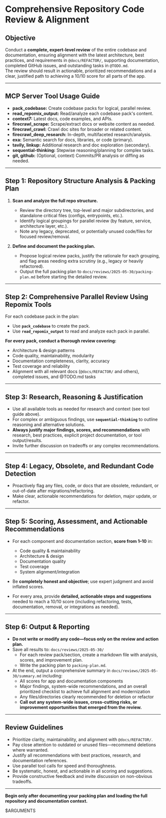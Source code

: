 # Comprehensive Repository Code Review & Alignment

## Objective

Conduct a **complete, expert-level review** of the entire codebase and documentation, ensuring alignment with the latest architecture, best practices, and requirements in `@docs/REFACTOR/`, supporting documentation, completed GitHub issues, and outstanding tasks in `@TODO.md`.  
The review should result in actionable, prioritized recommendations and a clear, justified path to achieving a 10/10 score for all parts of the app.

---

## MCP Server Tool Usage Guide

- **pack_codebase:** Create codebase packs for logical, parallel review.
- **read_repomix_output:** Read/analyze each codebase pack's content.
- **context7:** Latest docs, code examples, and APIs.
- **firecrawl_scrape:** Scrape/extract docs or website content as needed.
- **firecrawl_crawl:** Crawl doc sites for broader or related content.
- **firecrawl_deep_research:** In-depth, multifaceted research/analysis.
- **exa:** Semantic search for docs, libraries, or code (primary).
- **tavily, linkup:** Additional research and doc exploration (secondary).
- **sequential-thinking:** Stepwise reasoning/planning for complex tasks.
- **git, github:** (Optional, context) Commits/PR analysis or diffing as needed.

---

## Step 1: Repository Structure Analysis & Packing Plan

1. **Scan and analyze the full repo structure.**
    - Review the directory tree, top-level and major subdirectories, and standalone critical files (configs, entrypoints, etc.).
    - Identify logical groupings for parallel review (by feature, service, architecture layer, etc.).
    - Note any legacy, deprecated, or potentially unused code/files for focused review/removal.

2. **Define and document the packing plan.**
    - Propose logical review packs, justify the rationale for each grouping, and flag areas needing extra scrutiny (e.g., legacy or heavily refactored).
    - Output the full packing plan to `docs/reviews/2025-05-30/packing-plan.md` before starting the detailed review.

---

## Step 2: Comprehensive Parallel Review Using Repomix Tools

For each codebase pack in the plan:
- Use **`pack_codebase`** to create the pack.
- Use **`read_repomix_output`** to read and analyze each pack in parallel.

**For every pack, conduct a thorough review covering:**
- Architecture & design patterns
- Code quality, maintainability, modularity
- Documentation completeness, clarity, accuracy
- Test coverage and reliability
- Alignment with all relevant docs (`@docs/REFACTOR/` and others), completed issues, and @TODO.md tasks

---

## Step 3: Research, Reasoning & Justification

- Use all available tools as needed for research and context (see tool guide above).
- For complex or ambiguous findings, use **`sequential-thinking`** to outline reasoning and alternative solutions.
- **Always justify major findings, scores, and recommendations** with research, best practices, explicit project documentation, or tool output/results.  
- Invite further discussion on tradeoffs or any complex recommendations.

---

## Step 4: Legacy, Obsolete, and Redundant Code Detection

- Proactively flag any files, code, or docs that are obsolete, redundant, or out-of-date after migrations/refactoring.
- Make clear, actionable recommendations for deletion, major update, or refactor.

---

## Step 5: Scoring, Assessment, and Actionable Recommendations

- For each component and documentation section, **score from 1–10** in:
    - Code quality & maintainability
    - Architecture & design
    - Documentation quality
    - Test coverage
    - System alignment/integration

- Be **completely honest and objective**; use expert judgment and avoid inflated scores.
- For every area, provide **detailed, actionable steps and suggestions** needed to reach a 10/10 score (including refactoring, tests, documentation, removal, or integrations as needed).

---

## Step 6: Output & Reporting

- **Do not write or modify any code—focus only on the review and action plan.**
- Save all results to: `docs/reviews/2025-05-30/`
    - For each review pack/section, create a markdown file with analysis, scores, and improvement plan.
    - Write the packing plan to `packing-plan.md`.
- At the end, output a comprehensive summary in `docs/reviews/2025-05-30/summary.md` including:
    - All scores for app and documentation components
    - Major findings, system-wide recommendations, and an overall prioritized checklist to achieve full alignment and modernization
    - Any files/directories clearly recommended for deletion or refactor
    - **Call out any system-wide issues, cross-cutting risks, or improvement opportunities that emerged from the review.**

---

## Review Guidelines

- Prioritize clarity, maintainability, and alignment with `@docs/REFACTOR/`.
- Pay close attention to outdated or unused files—recommend deletions where warranted.
- Justify all recommendations with best practices, research, and documentation references.
- Use parallel tool calls for speed and thoroughness.
- Be systematic, honest, and actionable in all scoring and suggestions.
- Provide constructive feedback and invite discussion on non-obvious tradeoffs.

---

**Begin only after documenting your packing plan and loading the full repository and documentation context.**

$ARGUMENTS